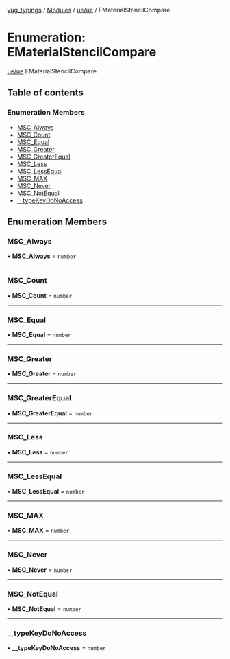 [yug_typings](../README.md) / [Modules](../modules.md) / [ue/ue](../modules/ue_ue.md) / EMaterialStencilCompare

# Enumeration: EMaterialStencilCompare

[ue/ue](../modules/ue_ue.md).EMaterialStencilCompare

## Table of contents

### Enumeration Members

- [MSC\_Always](ue_ue.EMaterialStencilCompare.md#msc_always)
- [MSC\_Count](ue_ue.EMaterialStencilCompare.md#msc_count)
- [MSC\_Equal](ue_ue.EMaterialStencilCompare.md#msc_equal)
- [MSC\_Greater](ue_ue.EMaterialStencilCompare.md#msc_greater)
- [MSC\_GreaterEqual](ue_ue.EMaterialStencilCompare.md#msc_greaterequal)
- [MSC\_Less](ue_ue.EMaterialStencilCompare.md#msc_less)
- [MSC\_LessEqual](ue_ue.EMaterialStencilCompare.md#msc_lessequal)
- [MSC\_MAX](ue_ue.EMaterialStencilCompare.md#msc_max)
- [MSC\_Never](ue_ue.EMaterialStencilCompare.md#msc_never)
- [MSC\_NotEqual](ue_ue.EMaterialStencilCompare.md#msc_notequal)
- [\_\_typeKeyDoNoAccess](ue_ue.EMaterialStencilCompare.md#__typekeydonoaccess)

## Enumeration Members

### MSC\_Always

• **MSC\_Always** = `number`

___

### MSC\_Count

• **MSC\_Count** = `number`

___

### MSC\_Equal

• **MSC\_Equal** = `number`

___

### MSC\_Greater

• **MSC\_Greater** = `number`

___

### MSC\_GreaterEqual

• **MSC\_GreaterEqual** = `number`

___

### MSC\_Less

• **MSC\_Less** = `number`

___

### MSC\_LessEqual

• **MSC\_LessEqual** = `number`

___

### MSC\_MAX

• **MSC\_MAX** = `number`

___

### MSC\_Never

• **MSC\_Never** = `number`

___

### MSC\_NotEqual

• **MSC\_NotEqual** = `number`

___

### \_\_typeKeyDoNoAccess

• **\_\_typeKeyDoNoAccess** = `number`

